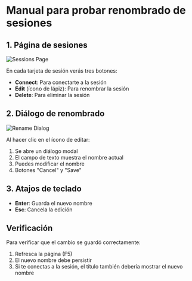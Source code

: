 # Manual para probar renombrado de sesiones

## 1. Página de sesiones
![Sessions Page](docs/images/sessions-page.png)

En cada tarjeta de sesión verás tres botones:
- **Connect**: Para conectarte a la sesión
- **Edit** (ícono de lápiz): Para renombrar la sesión
- **Delete**: Para eliminar la sesión

## 2. Diálogo de renombrado
![Rename Dialog](docs/images/rename-dialog.png)

Al hacer clic en el ícono de editar:
1. Se abre un diálogo modal
2. El campo de texto muestra el nombre actual
3. Puedes modificar el nombre
4. Botones "Cancel" y "Save"

## 3. Atajos de teclado
- **Enter**: Guarda el nuevo nombre
- **Esc**: Cancela la edición

## Verificación
Para verificar que el cambio se guardó correctamente:
1. Refresca la página (F5)
2. El nuevo nombre debe persistir
3. Si te conectas a la sesión, el título también debería mostrar el nuevo nombre